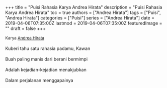 +++
title = "Puisi Rahasia Karya Andrea Hirata"
description = "Puisi Rahasia Karya Andrea Hirata"
toc = true
authors = ["Andrea Hirata"]
tags = ["Puisi", "Andrea Hirata"]
categories = ["Puisi"]
series = ["Andrea Hirata"]
date = 2019-04-06T07:35:00Z
lastmod = 2019-04-06T07:35:00Z
featuredImage = ""
draft = false
+++

<div style="text-align: justify;">
<div style="font-size: small;">Karya <a href="/authors/andrea-hirata/" target="_blank">Andrea Hirata</a></div><br />
Kuberi tahu satu rahasia padamu, Kawan<br /><br />Buah paling manis dari berani bermimpi<br /><br />Adalah kejadian-kejadian menakjubkan<br /><br />Dalam perjalanan menggapainya</div>
